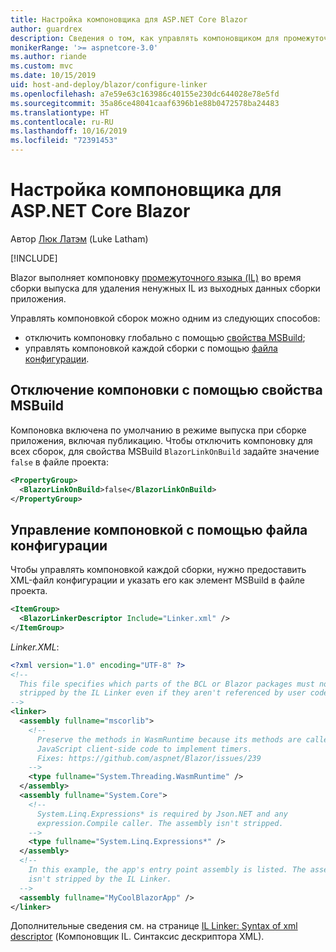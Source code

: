 ```yaml
---
title: Настройка компоновщика для ASP.NET Core Blazor
author: guardrex
description: Сведения о том, как управлять компоновщиком для промежуточного языка (IL) при создании приложения Blazor.
monikerRange: '>= aspnetcore-3.0'
ms.author: riande
ms.custom: mvc
ms.date: 10/15/2019
uid: host-and-deploy/blazor/configure-linker
ms.openlocfilehash: a7e59e63c163986c40155e230dc644028e78e5fd
ms.sourcegitcommit: 35a86ce48041caaf6396b1e88b0472578ba24483
ms.translationtype: HT
ms.contentlocale: ru-RU
ms.lasthandoff: 10/16/2019
ms.locfileid: "72391453"
---
```

# <a name="configure-the-linker-for-aspnet-core-blazor"></a>Настройка компоновщика для ASP.NET Core Blazor

Автор [Люк Латэм](https://github.com/guardrex) (Luke Latham)

[!INCLUDE[](~/includes/blazorwasm-preview-notice.md)]

Blazor выполняет компоновку [промежуточного языка (IL)](/dotnet/standard/managed-code#intermediate-language--execution) во время сборки выпуска для удаления ненужных IL из выходных данных сборки приложения.

Управлять компоновкой сборок можно одним из следующих способов:

* отключить компоновку глобально с помощью [свойства MSBuild](#disable-linking-with-a-msbuild-property);
* управлять компоновкой каждой сборки с помощью [файла конфигурации](#control-linking-with-a-configuration-file).

## <a name="disable-linking-with-a-msbuild-property"></a>Отключение компоновки с помощью свойства MSBuild

Компоновка включена по умолчанию в режиме выпуска при сборке приложения, включая публикацию. Чтобы отключить компоновку для всех сборок, для свойства MSBuild `BlazorLinkOnBuild` задайте значение `false` в файле проекта:

```xml
<PropertyGroup>
  <BlazorLinkOnBuild>false</BlazorLinkOnBuild>
</PropertyGroup>
```

## <a name="control-linking-with-a-configuration-file"></a>Управление компоновкой с помощью файла конфигурации

Чтобы управлять компоновкой каждой сборки, нужно предоставить XML-файл конфигурации и указать его как элемент MSBuild в файле проекта.

```xml
<ItemGroup>
  <BlazorLinkerDescriptor Include="Linker.xml" />
</ItemGroup>
```

*Linker.XML*:

```xml
<?xml version="1.0" encoding="UTF-8" ?>
<!--
  This file specifies which parts of the BCL or Blazor packages must not be
  stripped by the IL Linker even if they aren't referenced by user code.
-->
<linker>
  <assembly fullname="mscorlib">
    <!--
      Preserve the methods in WasmRuntime because its methods are called by 
      JavaScript client-side code to implement timers.
      Fixes: https://github.com/aspnet/Blazor/issues/239
    -->
    <type fullname="System.Threading.WasmRuntime" />
  </assembly>
  <assembly fullname="System.Core">
    <!--
      System.Linq.Expressions* is required by Json.NET and any 
      expression.Compile caller. The assembly isn't stripped.
    -->
    <type fullname="System.Linq.Expressions*" />
  </assembly>
  <!--
    In this example, the app's entry point assembly is listed. The assembly
    isn't stripped by the IL Linker.
  -->
  <assembly fullname="MyCoolBlazorApp" />
</linker>
```

Дополнительные сведения см. на странице [IL Linker: Syntax of xml descriptor](https://github.com/mono/linker/blob/master/src/linker/README.md#syntax-of-xml-descriptor) (Компоновщик IL. Синтаксис дескриптора XML).
